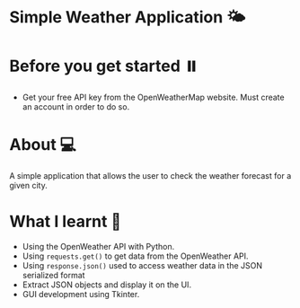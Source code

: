 # Simple Weather Application 🌤️

# Before you get started ⏸️
* Get your free API key from the OpenWeatherMap website. Must create an account in order to do so.


# About 💻
A simple application that allows the user to check the weather forecast for a given city.

# What I learnt 🚀
* Using the OpenWeather API with Python.
* Using `requests.get()` to get data from the OpenWeather API.
* Using `response.json()` used to access weather data in the JSON serialized format
* Extract JSON objects and display it on the UI.
* GUI development using Tkinter.


